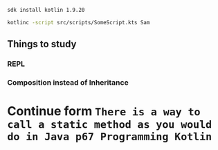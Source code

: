 ```bash
sdk install kotlin 1.9.20
```

```bash
kotlinc -script src/scripts/SomeScript.kts Sam
```

## Things to study
### REPL
### Composition instead of Inheritance


# Continue form `There is a way to call a static method as you would do in Java p67 Programming Kotlin`